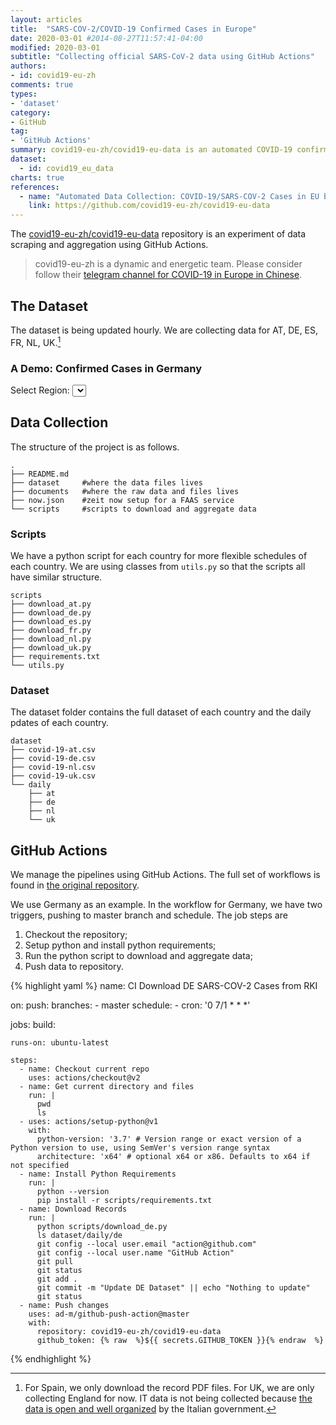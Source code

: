 ```yaml
---
layout: articles
title:  "SARS-COV-2/COVID-19 Confirmed Cases in Europe"
date: 2020-03-01 #2014-08-27T11:57:41-04:00
modified: 2020-03-01
subtitle: "Collecting official SARS-CoV-2 data using GitHub Actions"
authors:
- id: covid19-eu-zh
comments: true
types:
- 'dataset'
category:
- GitHub
tag:
- 'GitHub Actions'
summary: covid19-eu-zh/covid19-eu-data is an automated COVID-19 confirmed cases data collection experiment using GitHub Actions.
dataset:
  - id: covid19_eu_data
charts: true
references:
  - name: "Automated Data Collection: COVID-19/SARS-COV-2 Cases in EU by Country, State/Province/Local Authorities, and Date"
    link: https://github.com/covid19-eu-zh/covid19-eu-data
---
```


The [covid19-eu-zh/covid19-eu-data](https://github.com/covid19-eu-zh/covid19-eu-data) repository is an experiment of data scraping and aggregation using GitHub Actions.

> covid19-eu-zh is a dynamic and energetic team. Please consider follow their [telegram channel for COVID-19 in Europe in Chinese](https://t.me/s/covid19_eu_zh_c).

## The Dataset

The dataset is being updated hourly. We are collecting data for AT, DE, ES, FR, NL, UK.[^1]

### A Demo: Confirmed Cases in Germany



<script>
function diff(ary) {
    var newA = [];
    for (var i = 1; i < ary.length; i++)  newA.push( ary[i] - ary[i - 1] )
    return newA;
}

function element_diff(arrA,arrB) {
    var newA = [];
    for (var i = 1; i < arrA.length; i++)  newA.push( arrA[i]/arrB[i] )
    return newA;
}

de_url = "https://raw.githubusercontent.com/covid19-eu-zh/covid19-eu-data/master/dataset/covid-19-de.csv"

function onlyUnique(value, index, self) {
    return self.indexOf(value) === index;
}


function uniqueRegions(de_data) {
  return de_data.map(row => row.nuts_1 ).filter(onlyUnique)
}

function regionTraces (de_data, keyword) {

  de_total_cases = de_data.filter(row => (row.nuts_1 === keyword) && (new Date(row.datetime).getHours() == 15) ).map(row => row.cases);

  de_total_datetime = de_data.filter(row => (row.nuts_1 === keyword) && (new Date(row.datetime).getHours() == 15)).map(row => row.datetime);
  de_total_datetime_diff = diff(de_total_datetime.map(dt => new Date(dt))).map(dt => dt/(1000*60*60))
  de_total_cases_diff = diff(de_total_cases)

return {
  "cases": de_total_cases,
  "datetime": de_total_datetime,
  "diff": de_total_cases_diff
  }
}

Plotly.d3.csv(
  de_url, (err, de_data) => {

regions = uniqueRegions(de_data)
regions = regions.filter(el => (el != "sum"))
// regions.unshift("sum")
console.log(
  "all regions in germany: ",
  regions
)

function makePlot(region) {

  de_total = regionTraces(de_data, region)

  var trace_total = {
    x: de_total["datetime"],
    y: de_total["cases"],
    mode: 'markers',
    type: 'bar',
    name: `Total (${region})`
  };

  var trace_daily = {
    x: de_total["datetime"].slice(1,de_total_datetime.length),
    y: de_total["diff"],
    mode: 'markers+lines',
    yaxis: 'y2',
    type: 'line',
    name: `Daily (${region})`
  };

  var data = [
    trace_total, trace_daily
  ];

  var layout = {
    title: `SARS-COV-2 Confirmed Cases (${region})`,
    yaxis: {title: 'Total Confirmed Cases'},
    yaxis2: {
      title: 'Daily Confirmed Cases',
      titlefont: {color: 'rgb(148, 103, 189)'},
      tickfont: {color: 'rgb(148, 103, 189)'},
      overlaying: 'y',
      side: 'right'
    },
    legend: {"orientation": "h"}
  };

  Plotly.newPlot("de-cases", data, layout);
}

makePlot("Rheinland-Pfalz")


var innerContainer = document.querySelector('[data-num="0"'),
    plotEl = innerContainer.querySelector('.plot'),
    regionSelector = innerContainer.querySelector('.region');

function assignOptions(textArray, selector) {
  for (var i = 0; i < textArray.length;  i++) {
      var currentOption = document.createElement('option');
      currentOption.text = textArray[i];
      selector.appendChild(currentOption);
  }
}

assignOptions(regions, regionSelector);

function updateRegion(){
    makePlot(regionSelector.value);
}

regionSelector.addEventListener('change', updateRegion, false);

  }
)

</script>

<div id="barcharts">
    <div class="barcharts" data-num="0">
      <div class="control-row">
          Select Region: <select class="button region">
          </select>
        </div>
      <div class="plot" id="de-cases"></div>
    </div>
  </div>




## Data Collection

The structure of the project is as follows.

```
.
├── README.md
├── dataset     #where the data files lives
├── documents   #where the raw data and files lives
├── now.json    #zeit now setup for a FAAS service
└── scripts     #scripts to download and aggregate data
```

### Scripts

We have a python script for each country for more flexible schedules of each country. We are using classes from `utils.py` so that the scripts all have similar structure.

```
scripts
├── download_at.py
├── download_de.py
├── download_es.py
├── download_fr.py
├── download_nl.py
├── download_uk.py
├── requirements.txt
└── utils.py
```

### Dataset

The dataset folder contains the full dataset of each country and the daily pdates of each country.

```
dataset
├── covid-19-at.csv
├── covid-19-de.csv
├── covid-19-nl.csv
├── covid-19-uk.csv
└── daily
    ├── at
    ├── de
    ├── nl
    └── uk
```

## GitHub Actions

We manage the pipelines using GitHub Actions. The full set of workflows is found in [the original repository](https://github.com/covid19-eu-zh/covid19-eu-data/actions).

We use Germany as an example. In the workflow for Germany, we have two triggers, pushing to master branch and schedule. The job steps are

1. Checkout the repository;
2. Setup python and install python requirements;
3. Run the python script to download and aggregate data;
4. Push data to repository.

{% highlight yaml %}
name: CI Download DE SARS-COV-2 Cases from RKI

on:
  push:
    branches:
      - master
  schedule:
    - cron:  '0 7/1 * * *'

jobs:
  build:

    runs-on: ubuntu-latest

    steps:
      - name: Checkout current repo
        uses: actions/checkout@v2
      - name: Get current directory and files
        run: |
          pwd
          ls
      - uses: actions/setup-python@v1
        with:
          python-version: '3.7' # Version range or exact version of a Python version to use, using SemVer's version range syntax
          architecture: 'x64' # optional x64 or x86. Defaults to x64 if not specified
      - name: Install Python Requirements
        run: |
          python --version
          pip install -r scripts/requirements.txt
      - name: Download Records
        run: |
          python scripts/download_de.py
          ls dataset/daily/de
          git config --local user.email "action@github.com"
          git config --local user.name "GitHub Action"
          git pull
          git status
          git add .
          git commit -m "Update DE Dataset" || echo "Nothing to update"
          git status
      - name: Push changes
        uses: ad-m/github-push-action@master
        with:
          repository: covid19-eu-zh/covid19-eu-data
          github_token: {% raw  %}${{ secrets.GITHUB_TOKEN }}{% endraw  %}
{% endhighlight %}


[^1]: For Spain, we only download the record PDF files. For UK, we are only collecting England for now. IT data is not being collected because [the data is open and well organized](https://github.com/pcm-dpc/COVID-19) by the Italian government.
